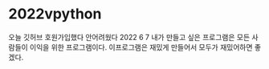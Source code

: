 # 2022vpython
오늘 깃허브 호원가입했다 안어려웠다 
2022 6 7
내가 만들고 싶은 프로그램은 모든 사람들이 이익을 위한 프로그램이다.
이프로그램은 재밌게 만들어서 모두가 재밌어하면 좋겠다.
